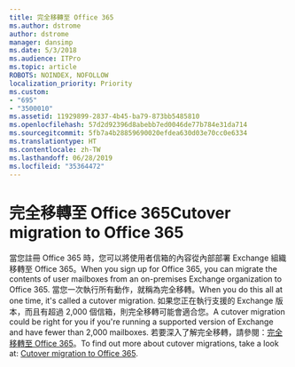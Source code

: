 ```yaml
---
title: 完全移轉至 Office 365
ms.author: dstrome
author: dstrome
manager: dansimp
ms.date: 5/3/2018
ms.audience: ITPro
ms.topic: article
ROBOTS: NOINDEX, NOFOLLOW
localization_priority: Priority
ms.custom:
- "695"
- "3500010"
ms.assetid: 11929899-2837-4b45-ba79-873bb5485810
ms.openlocfilehash: 57d2d92396d8abebb7ed0046de77b784e31da714
ms.sourcegitcommit: 5fb7a4b28859690020efdea630d03e70cc0e6334
ms.translationtype: HT
ms.contentlocale: zh-TW
ms.lasthandoff: 06/28/2019
ms.locfileid: "35364472"
---
```

# <a name="cutover-migrations-to-office-365"></a><span data-ttu-id="a1850-102">完全移轉至 Office 365</span><span class="sxs-lookup"><span data-stu-id="a1850-102">Cutover migration to Office 365</span></span>

<span data-ttu-id="a1850-103">當您註冊 Office 365 時，您可以將使用者信箱的內容從內部部署 Exchange 組織移轉至 Office 365。</span><span class="sxs-lookup"><span data-stu-id="a1850-103">When you sign up for Office 365, you can migrate the contents of user mailboxes from an on-premises Exchange organization to Office 365.</span></span> <span data-ttu-id="a1850-104">當您一次執行所有動作，就稱為完全移轉。</span><span class="sxs-lookup"><span data-stu-id="a1850-104">When you do this all at one time, it's called a cutover migration.</span></span> <span data-ttu-id="a1850-105">如果您正在執行支援的 Exchange 版本，而且有超過 2,000 個信箱，則完全移轉可能會適合您。</span><span class="sxs-lookup"><span data-stu-id="a1850-105">A cutover migration could be right for you if you're running a supported version of Exchange and have fewer than 2,000 mailboxes.</span></span> <span data-ttu-id="a1850-106">若要深入了解完全移轉，請參閱：[完全移轉至 Office 365](https://support.office.com/article/9496e93c-1e59-41a8-9bb3-6e8df0cd81b4.aspx)。</span><span class="sxs-lookup"><span data-stu-id="a1850-106">To find out more about cutover migrations, take a look at: [Cutover migration to Office 365](https://support.office.com/article/9496e93c-1e59-41a8-9bb3-6e8df0cd81b4.aspx).</span></span>
  